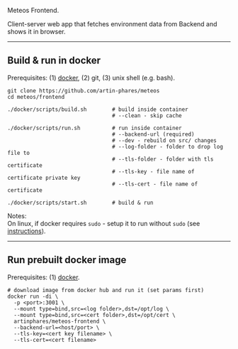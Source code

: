 Meteos Frontend.

Client-server web app that fetches environment data from Backend and shows it in browser.

---

Build & run in docker
---

Prerequisites: (1) [docker](https://www.docker.com/), (2) git, (3) unix shell (e.g. bash).

```
git clone https://github.com/artin-phares/meteos
cd meteos/frontend

./docker/scripts/build.sh        # build inside container
                                 # --clean - skip cache

./docker/scripts/run.sh          # run inside container
                                 # --backend-url (required)
                                 # --dev - rebuild on src/ changes
                                 # --log-folder - folder to drop log file to
                                 # --tls-folder - folder with tls certificate
                                 # --tls-key - file name of certificate private key
                                 # --tls-cert - file name of certificate

./docker/scripts/start.sh        # build & run
```

Notes:  
On linux, if docker requires `sudo` - setup it to run without `sudo` (see [instructions](https://askubuntu.com/a/477554/950607)).

---

Run prebuilt docker image
---

Prerequisites: (1) [docker](https://www.docker.com/).

```
# download image from docker hub and run it (set params first)
docker run -di \
  -p <port>:3001 \
  --mount type=bind,src=<log folder>,dst=/opt/log \
  --mount type=bind,src=<cert folder>,dst=/opt/cert \
  artinphares/meteos-frontend \
  --backend-url=<host/port> \
  --tls-key=<cert key filename> \
  --tls-cert=<cert filename>
```
